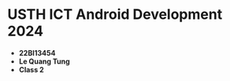 USTH ICT Android Development 2024
========================================

* **22BI13454**
* **Le Quang Tung**
* **Class 2**
